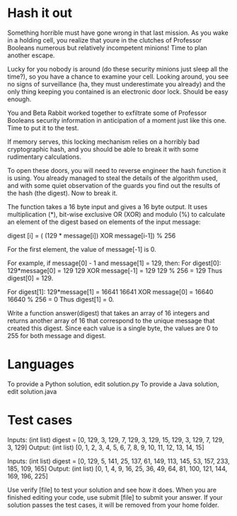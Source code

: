 Hash it out
===========

Something horrible must have gone wrong in that last mission. As you wake in a holding cell, you realize that youre in the clutches of Professor Booleans numerous but relatively incompetent minions! Time to plan another escape.

Lucky for you nobody is around (do these security minions just sleep all the time?), so you have a chance to examine your cell. Looking around, you see no signs of surveillance (ha, they must underestimate you already) and the only thing keeping you contained is an electronic door lock. Should be easy enough.

You and Beta Rabbit worked together to exfiltrate some of Professor Booleans security information in anticipation of a moment just like this one. Time to put it to the test.

If memory serves, this locking mechanism relies on a horribly bad cryptographic hash, and you should be able to break it with some rudimentary calculations.

To open these doors, you will need to reverse engineer the hash function it is using. You already managed to steal the details of the algorithm used, and with some quiet observation of the guards you find out the results of the hash (the digest). Now to break it.

The function takes a 16 byte input and gives a 16 byte output. It uses multiplication (*), bit-wise exclusive OR (XOR) and modulo (%) to calculate an element of the digest based on elements of the input message: 

digest [i] = ( (129 * message[i]) XOR message[i-1]) % 256

For the first element, the value of message[-1] is 0.

For example, if message[0] - 1 and message[1] = 129, then:
For digest[0]:
129*message[0] = 129
129 XOR message[-1] = 129
129 % 256 = 129
Thus digest[0] = 129.

For digest[1]:
129*message[1] = 16641
16641 XOR message[0] = 16640
16640 % 256 = 0
Thus digest[1] = 0.

Write a function answer(digest) that takes an array of 16 integers and returns another array of 16 that correspond to the unique message that created this digest. Since each value is a single byte, the values are 0 to 255 for both message and digest.

Languages
=========

To provide a Python solution, edit solution.py
To provide a Java solution, edit solution.java

Test cases
==========

Inputs:
    (int list) digest = [0, 129, 3, 129, 7, 129, 3, 129, 15, 129, 3, 129, 7, 129, 3, 129]
Output:
    (int list) [0, 1, 2, 3, 4, 5, 6, 7, 8, 9, 10, 11, 12, 13, 14, 15]

Inputs:
    (int list) digest = [0, 129, 5, 141, 25, 137, 61, 149, 113, 145, 53, 157, 233, 185, 109, 165]
Output:
    (int list) [0, 1, 4, 9, 16, 25, 36, 49, 64, 81, 100, 121, 144, 169, 196, 225]

Use verify [file] to test your solution and see how it does. When you are finished editing your code, use submit [file] to submit your answer. If your solution passes the test cases, it will be removed from your home folder.